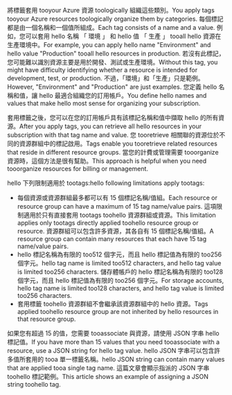 <span data-ttu-id="34700-101">將標籤套用 tooyour Azure 資源 toologically 組織這些類別。</span><span class="sxs-lookup"><span data-stu-id="34700-101">You apply tags tooyour Azure resources toologically organize them by categories.</span></span> <span data-ttu-id="34700-102">每個標記都是由一個名稱和一個值所組成。</span><span class="sxs-lookup"><span data-stu-id="34700-102">Each tag consists of a name and a value.</span></span> <span data-ttu-id="34700-103">例如，您可以套用 hello 名稱 「 環境 」 和 hello 值 「 生產 」 tooall hello 資源在生產環境中。</span><span class="sxs-lookup"><span data-stu-id="34700-103">For example, you can apply hello name "Environment" and hello value "Production" tooall hello resources in production.</span></span> <span data-ttu-id="34700-104">若沒有此標記，您可能難以識別資源主要是用於開發、測試或生產環境。</span><span class="sxs-lookup"><span data-stu-id="34700-104">Without this tag, you might have difficulty identifying whether a resource is intended for development, test, or production.</span></span> <span data-ttu-id="34700-105">不過，「環境」和「生產」只是範例。</span><span class="sxs-lookup"><span data-stu-id="34700-105">However, "Environment" and "Production" are just examples.</span></span> <span data-ttu-id="34700-106">您定義 hello 名稱和值，讓 hello 最適合組織您的訂用帳戶。</span><span class="sxs-lookup"><span data-stu-id="34700-106">You define hello names and values that make hello most sense for organizing your subscription.</span></span>

<span data-ttu-id="34700-107">套用標籤之後，您可以在您的訂用帳戶具有該標記名稱和值中擷取 hello 的所有資源。</span><span class="sxs-lookup"><span data-stu-id="34700-107">After you apply tags, you can retrieve all hello resources in your subscription with that tag name and value.</span></span> <span data-ttu-id="34700-108">您 tooretrieve 相關聯的資源位於不同的資源群組中的標記啟用。</span><span class="sxs-lookup"><span data-stu-id="34700-108">Tags enable you tooretrieve related resources that reside in different resource groups.</span></span> <span data-ttu-id="34700-109">當您的計費或管理需要 tooorganize 資源時，這個方法是很有幫助。</span><span class="sxs-lookup"><span data-stu-id="34700-109">This approach is helpful when you need tooorganize resources for billing or management.</span></span>

<span data-ttu-id="34700-110">hello 下列限制適用於 tootags:</span><span class="sxs-lookup"><span data-stu-id="34700-110">hello following limitations apply tootags:</span></span>

* <span data-ttu-id="34700-111">每個資源或資源群組最多都可以有 15 個標記名稱/值組。</span><span class="sxs-lookup"><span data-stu-id="34700-111">Each resource or resource group can have a maximum of 15 tag name/value pairs.</span></span> <span data-ttu-id="34700-112">這項限制適用於只有直接套用 tootags toohello 資源群組或資源。</span><span class="sxs-lookup"><span data-stu-id="34700-112">This limitation applies only tootags directly applied toohello resource group or resource.</span></span> <span data-ttu-id="34700-113">資源群組可以包含許多資源，其各自有 15 個標記名稱/值組。</span><span class="sxs-lookup"><span data-stu-id="34700-113">A resource group can contain many resources that each have 15 tag name/value pairs.</span></span> 
* <span data-ttu-id="34700-114">hello 標記名稱為有限的 too512 個字元，而且 hello 標記值為有限的 too256 個字元。</span><span class="sxs-lookup"><span data-stu-id="34700-114">hello tag name is limited too512 characters, and hello tag value is limited too256 characters.</span></span> <span data-ttu-id="34700-115">儲存體帳戶的 hello 標記名稱為有限的 too128 個字元，而且 hello 標記值為有限的 too256 個字元。</span><span class="sxs-lookup"><span data-stu-id="34700-115">For storage accounts, hello tag name is limited too128 characters, and hello tag value is limited too256 characters.</span></span>
* <span data-ttu-id="34700-116">套用標籤 toohello 資源群組不會繼承該資源群組中的 hello 資源。</span><span class="sxs-lookup"><span data-stu-id="34700-116">Tags applied toohello resource group are not inherited by hello resources in that resource group.</span></span> 

<span data-ttu-id="34700-117">如果您有超過 15 的值，您需要 tooassociate 與資源，請使用 JSON 字串 hello 標記值。</span><span class="sxs-lookup"><span data-stu-id="34700-117">If you have more than 15 values that you need tooassociate with a resource, use a JSON string for hello tag value.</span></span> <span data-ttu-id="34700-118">hello JSON 字串可以包含許多值所套用的 tooa 單一標籤名稱。</span><span class="sxs-lookup"><span data-stu-id="34700-118">hello JSON string can contain many values that are applied tooa single tag name.</span></span> <span data-ttu-id="34700-119">這篇文章會顯示指派的 JSON 字串 toohello 標記範例。</span><span class="sxs-lookup"><span data-stu-id="34700-119">This article shows an example of assigning a JSON string toohello tag.</span></span>
